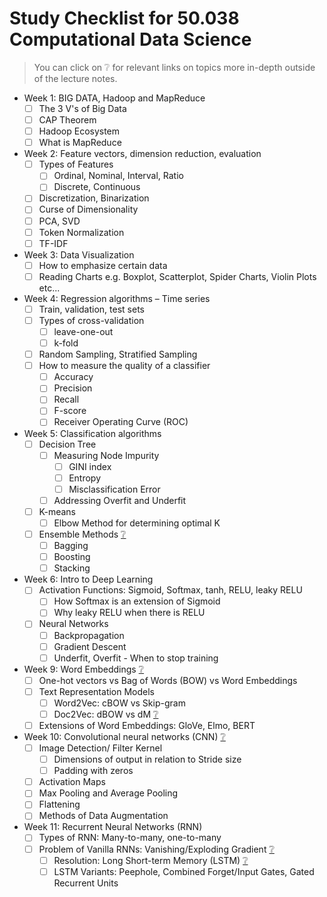 # Study Checklist for 50.038 Computational Data Science
> You can click on ❔ for relevant links on topics more in-depth outside of the lecture notes.

- Week 1: BIG DATA, Hadoop and MapReduce
  - [ ] The 3 V's of Big Data
  - [ ] CAP Theorem
  - [ ] Hadoop Ecosystem
  - [ ] What is MapReduce
- Week 2: Feature vectors, dimension reduction, evaluation
  - [ ] Types of Features
    - [ ] Ordinal, Nominal, Interval, Ratio
    - [ ] Discrete, Continuous
  - [ ] Discretization, Binarization
  - [ ] Curse of Dimensionality
  - [ ] PCA, SVD
  - [ ] Token Normalization
  - [ ] TF-IDF
- Week 3: Data Visualization
  - [ ] How to emphasize certain data
  - [ ] Reading Charts e.g. Boxplot, Scatterplot, Spider Charts, Violin Plots etc...
- Week 4: Regression algorithms – Time series
  - [ ] Train, validation, test sets
  - [ ] Types of cross-validation
    - [ ] leave-one-out
    - [ ] k-fold 
  - [ ] Random Sampling, Stratified Sampling
  - [ ] How to measure the quality of a classifier
    - [ ] Accuracy
    - [ ] Precision
    - [ ] Recall
    - [ ] F-score
    - [ ] Receiver Operating Curve (ROC)
- Week 5: Classification algorithms
  - [ ] Decision Tree 
    - [ ] Measuring Node Impurity
      - [ ] GINI index
      - [ ] Entropy
      - [ ] Misclassification Error
    - [ ] Addressing Overfit and Underfit
  - [ ] K-means
    - [ ] Elbow Method for determining optimal K
  - [ ] Ensemble Methods [❔](https://blog.statsbot.co/ensemble-learning-d1dcd548e936)
    - [ ] Bagging
    - [ ] Boosting
    - [ ] Stacking
- Week 6: Intro to Deep Learning
  - [ ] Activation Functions: Sigmoid, Softmax, tanh, RELU, leaky RELU
    - [ ] How Softmax is an extension of Sigmoid
    - [ ] Why leaky RELU when there is RELU
  - [ ] Neural Networks
    - [ ] Backpropagation
    - [ ] Gradient Descent
    - [ ] Underfit, Overfit - When to stop training
- Week 9: Word Embeddings [❔](https://pathmind.com/wiki/word2vec#bert)
  - [ ] One-hot vectors vs Bag of Words (BOW) vs Word Embeddings
  - [ ] Text Representation Models
    - [ ] Word2Vec: cBOW vs Skip-gram
    - [ ] Doc2Vec: dBOW vs dM [❔](https://medium.com/wisio/a-gentle-introduction-to-doc2vec-db3e8c0cce5e)
  - [ ] Extensions of Word Embeddings: GloVe, Elmo, BERT
- Week 10: Convolutional neural networks (CNN) [❔](https://www.superdatascience.com/ppt-the-ultimate-guide-to-convolutional-neural-networks-cnn/)
    - [ ] Image Detection/ Filter Kernel
      - [ ] Dimensions of output in relation to Stride size
      - [ ] Padding with zeros
    - [ ] Activation Maps
    - [ ] Max Pooling and Average Pooling
    - [ ] Flattening
    - [ ] Methods of Data Augmentation
- Week 11: Recurrent Neural Networks (RNN)
  - [ ] Types of RNN: Many-to-many, one-to-many
  - [ ] Problem of Vanilla RNNs: Vanishing/Exploding Gradient [❔](https://medium.com/datadriveninvestor/how-do-lstm-networks-solve-the-problem-of-vanishing-gradients-a6784971a577)
    - [ ] Resolution: Long Short-term Memory (LSTM) [❔](http://colah.github.io/posts/2015-08-Understanding-LSTMs/)
    - [ ] LSTM Variants: Peephole, Combined Forget/Input Gates, Gated Recurrent Units